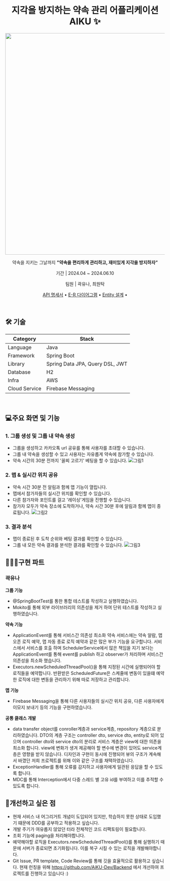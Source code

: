 <h1 align="center" style="font-weight: bold;">지각을 방지하는 약속 관리 어플리케이션 AIKU ✨</h1>
<p align="center">
  <img align='center' src='https://github.com/user-attachments/assets/6c5c8c08-c355-4ccb-a0b7-19613ba97fd6' width="700"/></img>
</p>
<p align="center">
  약속을 지키는 그날까지 <b>"약속을 편리하게 관리하고, 재미있게 지각을 방지하자”</b>
</p>
<p align="center">기간 | 2024.04 ~ 2024.06.10</p>
<p align="center">팀원 | 곽유나, 최원탁</p>

<p align="center">
 <a href="https://www.notion.so/thene/API-47d29e4b3a4342feae2cbb5f2d82a11f?pvs=4">API 명세서</a> • 
  <a href="https://www.notion.so/thene/ER-766f1354eb824c528243be0a721e2296?pvs=4">E-R 다이어그램</a> • 
  <a href="https://www.notion.so/thene/JPA-Entity-c6ba42135bb24551a96520efd55def0a?pvs=4">Entity 설계</a> • 
</p>
<br/>

<h2 id="technologies">🛠️ 기술</h2>

| Category | Stack |
| --- | --- |
| Language | Java |
| Framework | Spring Boot |
| Library | Spring Data JPA, Query DSL, JWT |
| Database | H2 |
| Infra | AWS |
| Cloud Service | Firebase Messaging |

</br>
<h2>💻주요 화면 및 기능</h2>

### 1. 그룹 생성 및 그룹 내 약속 생성
- 그룹을 생성하고 카카오톡 url 공유를 통해 사용자를 초대할 수 있습니다.
- 그룹 내 약속을 생성할 수 있고 사용자는 자유롭게 약속에 참가할 수 있습니다.
- 약속 시간의 30분 전까지 '꼴찌 고르기' 베팅을 할 수 있습니다.
![그림1](https://github.com/user-attachments/assets/52e1a1a5-f48a-4d60-9f13-ce01506e43a5)
### 2. 맵 & 실시간 위치 공유
- 약속 시간 30분 전 알림과 함께 맵 기능이 열립니다.
- 맵에서 참가자들의 실시간 위치를 확인할 수 있습니다.
- 다른 참가자와 포인트를 걸고 '레이싱'게임을 진행할 수 있습니다.
- 참가자 모두가 약속 장소에 도착하거나, 약속 시간 30분 후에 알림과 함께 맵이 종료됩니다.
![그림2](https://github.com/user-attachments/assets/e7505a27-7059-4c15-9416-27346d327bca)
### 3. 결과 분석
- 맵이 종료된 후 도착 순위와 베팅 결과를 확인할 수 있습니다.
- 그룹 내 모든 약속 결과를 분석한 결과를 확인할 수 있습니다.
![그림3](https://github.com/user-attachments/assets/4d29de98-dff2-4ae9-a06c-99e666d80cb6)

<h2>👩🏻‍💻구현 파트</h2>

### 곽유나
<b>그룹 기능</b><br/>
- @SpringBootTest를 통한 통합 테스트를 작성하고 실행하였습니다.
- Mokito를 통해 외부 라이브러리의 의존성을 제거 하여 단위 테스트를 작성하고 실행하였습니다.


<b>약속 기능</b><br/>
- ApplicationEvent를 통해 서비스간 의존성 최소화
  약속 서비스에는 약속 알람, 맵 오픈 로직 예약, 맵 자동 종료 로직 예약과 같은 많은 부가 기능을 요구합니다. 서비스에서 서비스를 호출 하며 SchedulerService에서 많은 책임을 지기 보다는 ApplicationEvent를 통해 event를 publish 하고 observer가 처리하며 서비스간 의존성을 최소화 했습니다.
- Executors.newScheduledThreadPool()을 통해 지정된 시간에 실행되어야 할 로직들을 예약합니다. 반환받은 ScheduledFuture은 스케줄에 변동이 있을떄 예약한 로직에 대한 변동을 관리하기 위해 따로 저장하고 관리합니다.
  
<b>맵 기능</b><br/>
- Firebase Messaging을 통해 다른 사용자들의 실시간 위치 공유, 다른 사용자에게 이모지 보내기 등의 기능을 구현하였습니다.

<b>공통 클래스 개발</b><br/>
- data transfer object를 conroller계층과 service계층, repository 계층으로 분리하였습니다.
  DTO의 계층 구조는 controller dto, service dto, entity로 되어 있으며 controller dto와 service dto의 분리로 서비스 계층은 view에 대한 의존을 최소화 합니다. view에 변화가 생겨 제공해야 할 변수에 변경이 있어도 service계층은 영향을 받지 않습니다. 디자인과 구현이 동시에 진행되어 뷰의 구조가 계속해서 바꼈던 저희 프로젝트를 위해 이와 같은 구조를 채택하였습니다.
- ExceptionHandler를 통해 오류를 감지하고 사용자에게 일관된 응답을 할 수 있도록 합니다.
- MDC를 통해 Interception에서 다중 스레드 별 고유 id를 부여하고 이를 추적할 수 있도록 합니다.

<h2>🤩개선하고 싶은 점</h2>

- 현재 서비스 내 어그리거트 개념이 도입되어 있지만, 학습하지 못한 상태로 도입했기 떄문에 DDD를 공부하고 적용하고 싶습니다.
- 개발 주기가 여유롭지 않았던 터라 전체적인 코드 리팩토링이 필요합니다.
- 조회 기능에 paging을 처리해야합니다.
- 예약해야할 로직을 Executors.newScheduledThreadPool()를 통해 실행하기 때문에 서버가 종료되면 초기화됩니다. 이를 복구 시킬 수 있는 로직을 개발해야합니다.
- Git Issue, PR template, Code Review를 통해 깃을 효율적으로 활용하고 싶습니다.
현재 런칭을 위해 https://github.com/AiKU-Dev/Backend 에서 개선하여 프로젝트를 진행하고 있습니다 :)
